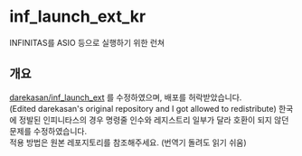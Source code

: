 # inf_launch_ext_kr
INFINITAS를 ASIO 등으로 실행하기 위한 런쳐

## 개요
[darekasan/inf_launch_ext](https://github.com/darekasan/inf_launch_ext) 를 수정하였으며, 배포를 허락받았습니다.   
(Edited darekasan's original repository and I got allowed to redistribute)
한국에 정발된 인피니타스의 경우 명령줄 인수와 레지스트리 일부가 달라 호환이 되지 않던 문제를 수정하였습니다.   
적용 방법은 원본 레포지토리를 참조해주세요. (번역기 돌려도 읽기 쉬움)
